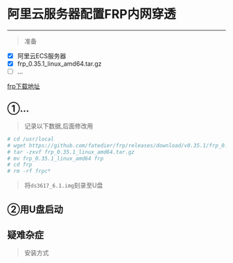 # 阿里云服务器配置FRP内网穿透
---
> 准备

- [x] 阿里云ECS服务器
- [x] frp_0.35.1_linux_amd64.tar.gz
- [ ] ...

[frp下载地址](https://github.com/fatedier/frp/releases)

## ①...

> 记录以下数据,后面修改用 
```ruby
# cd /usr/local
# wget https://github.com/fatedier/frp/releases/download/v0.35.1/frp_0.35.1_linux_amd64.tar.gz
# tar -zxvf frp_0.35.1_linux_amd64.tar.gz
# mv frp_0.35.1_linux_amd64 frp
# cd frp
# rm -rf frpc*
```
> 将`ds3617_6.1.img`刻录至U盘

## ②用U盘启动


## 疑难杂症

> 安装方式


